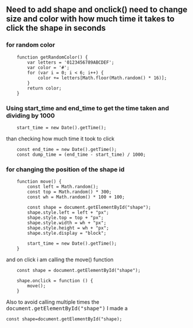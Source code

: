 ## Need to add shape and onclick() need to change size and color with how much time it takes to click the shape in seconds

### for random color

```
    function getRandomColor() {
        var letters = '0123456789ABCDEF';
        var color = '#';
        for (var i = 0; i < 6; i++) {
            color += letters[Math.floor(Math.random() * 16)];
        }
        return color;
    }
```

### Using start_time and end_time to get the time taken and dividing by 1000

```
    start_time = new Date().getTime();
```

than checking how much time it took to click

```
    const end_time = new Date().getTime();
    const dump_time = (end_time - start_time) / 1000;
```

### for changing the position of the shape id

```
    function move() {
        const left = Math.random();
        const top = Math.random() * 300;
        const wh = Math.random() * 100 + 100;

        const shape = document.getElementById("shape");
        shape.style.left = left + "px";
        shape.style.top = top + "px";
        shape.style.width = wh + "px";
        shape.style.height = wh + "px";
        shape.style.display = "block";

        start_time = new Date().getTime();
    }
```

and on click i am calling the move() function

```
    const shape = document.getElementById("shape");

    shape.onclick = function () {
        move();
    }
```

Also to avoid calling multiple times the <kbd>document.getElementById("shape")</kbd> I made a

```
const shape=document.getElementById("shape);
```
